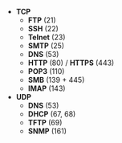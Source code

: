 - **TCP**
	- **FTP** (21)
	- **SSH** (22)
	- **Telnet** (23)
	- **SMTP** (25)
	- **DNS** (53)
	- **HTTP** (80) / **HTTPS** (443)
	- **POP3** (110)
	- **SMB** (139 + 445)
	- **IMAP** (143)
- **UDP**
	- **DNS** (53)
	- **DHCP** (67, 68)
	- **TFTP** (69)
	- **SNMP** (161)